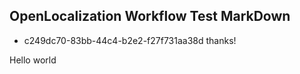 ## OpenLocalization Workflow Test MarkDown
* c249dc70-83bb-44c4-b2e2-f27f731aa38d 
thanks!

Hello world